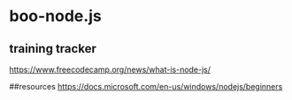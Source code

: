 # boo-node.js
## training tracker
https://www.freecodecamp.org/news/what-is-node-js/

##resources
https://docs.microsoft.com/en-us/windows/nodejs/beginners